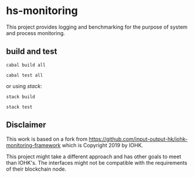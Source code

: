 # hs-monitoring

This project provides logging and benchmarking for the purpose of system and process monitoring.


## build and test

`cabal build all`

`cabal test all`

or using _stack_:

`stack build`

`stack test`


## Disclaimer

This work is based on a fork from https://github.com/input-output-hk/iohk-monitoring-framework which is Copyright 2019 by IOHK.

This project might take a different approach and has other goals to meet than IOHK's. The interfaces might not be compatible with the requirements of their blockchain node.
